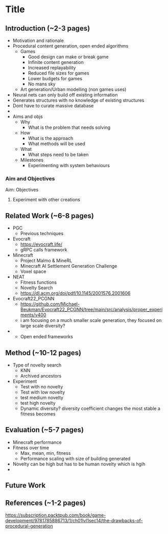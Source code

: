 # Title
##  Introduction (~2-3 pages)
- Motivation and rationale
- Procedural content generation, open ended algorithms
    - Games
        - Good design can make or break game
        - Infinite content generation
        - Increased replayability
        - Reduced file sizes for games
        - Lower budgets for games
        - No mans sky
    - Art generation/Urban modelling (non games uses)
- Neural nets can only build off existing information
- Generates structures with no knowledge of existing structures
- Dont have to curate massive database
- 
- Aims and objs
    - Why
        - What is the problem that needs solving
    - How
        - What is the approach
        - What methods will be used
    - What
        - What steps need to be taken
    - Milestones
        - Experimenting with system behaviours

### Aim and Objectives
Aim: 
Objectives  
1. Experiment with other creations



## Related Work (~6-8 pages)
- PGC 
    - Previous techniques
- Evocraft
    - https://evocraft.life/
    - gRPC calls framework 
- Minecraft
    - Project Malmo & MineRL
    - Minecraft AI Settlement Generation Challenge
    - Voxel space
- NEAT
    - Fitness functions
    - Novelty Search
    - https://dl.acm.org/doi/pdf/10.1145/2001576.2001606
-  Evocraft22_PCGNN
    - https://github.com/Michael-Beukman/Evocraft22_PCGNN/tree/main/src/analysis/proper_experiments/v400
    - i am focusing on a much smaller scale generation, they focused on large scale diversity?
-
    - Open ended frameworks
## Method (~10-12 pages)
- Type of novelty search
    - KNN
    - Archived ancestors
- Experiment
    - Test with no novelty
    - Test with low novelty
    - test medium novelty
    - test high novelty
    - Dynamic diversity? diversity coefficient changes the most stable a fitness becomes
## Evaluation (~5-7 pages)
- Minecraft performance 
- Fitness over time
    - Max, mean, min, fitness
    - Performance scaling with size of building generated
- Novelty can be high but has to be human novelty which is hgih
- 
## Future Work

## References (~1-2 pages)
https://subscription.packtpub.com/book/game-development/9781785886713/1/ch01lvl1sec14/the-drawbacks-of-procedural-generation
